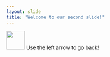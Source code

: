 ```yaml
---
layout: slide
title: "Welcome to our second slide!"
---
```

<img src="https://i.pinimg.com/222x/2d/41/9f/2d419ffda30cd29f18afa3409ea03dcd.jpg" width=50px>
Use the left arrow to go back!
